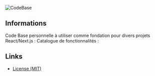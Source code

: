 
![CodeBase](https://res.cloudinary.com/dxgf6ohvo/image/upload/v1707582725/Perso/codebase_banner_s1dlzr.png 'CodeBase')

## Informations

Code Base personnelle à utiliser comme fondation pour divers projets React/Next.js : Catalogue de fonctionnalités :

<!-- [**TypeScript En Partant De Zéro**](https://www). -->


## Links

- [License (MIT)](LICENSE)
